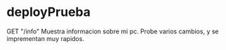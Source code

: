 # deployPrueba

GET "/info"  Muestra informacion sobre mi pc.
Probe varios cambios, y se imprementan muy rapidos.
